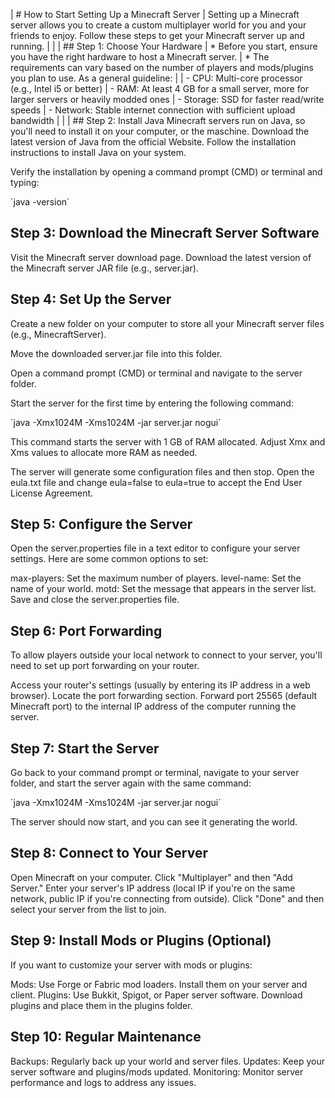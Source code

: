 | # How to Start Setting Up a Minecraft Server
| Setting up a Minecraft server allows you to create a custom multiplayer world for you and your friends to enjoy. Follow these steps to get your Minecraft server up and running.
|
|
| ## Step 1: Choose Your Hardware
| * Before you start, ensure you have the right hardware to host a Minecraft server.
| * The requirements can vary based on the number of players and mods/plugins you plan to use. As a general guideline:
|
| - CPU: Multi-core processor (e.g., Intel i5 or better)
| - RAM: At least 4 GB for a small server, more for larger servers or heavily modded ones
| - Storage: SSD for faster read/write speeds
| - Network: Stable internet connection with sufficient upload bandwidth
|
|
| ## Step 2: Install Java
Minecraft servers run on Java, so you'll need to install it on your computer, or the maschine.
Download the latest version of Java from the official Website.
Follow the installation instructions to install Java on your system.

Verify the installation by opening a command prompt (CMD) or terminal and typing:

´java -version´


## Step 3: Download the Minecraft Server Software
Visit the Minecraft server download page.
Download the latest version of the Minecraft server JAR file (e.g., server.jar).


## Step 4: Set Up the Server
Create a new folder on your computer to store all your Minecraft server files (e.g., MinecraftServer).

Move the downloaded server.jar file into this folder.

Open a command prompt (CMD) or terminal and navigate to the server folder.

Start the server for the first time by entering the following command:

´java -Xmx1024M -Xms1024M -jar server.jar nogui´

This command starts the server with 1 GB of RAM allocated. Adjust Xmx and Xms values to allocate more RAM as needed.

The server will generate some configuration files and then stop. Open the eula.txt file and change eula=false to eula=true to accept the End User License Agreement.


## Step 5: Configure the Server
Open the server.properties file in a text editor to configure your server settings. Here are some common options to set:

max-players: Set the maximum number of players.
level-name: Set the name of your world.
motd: Set the message that appears in the server list.
Save and close the server.properties file.


## Step 6: Port Forwarding
To allow players outside your local network to connect to your server, you'll need to set up port forwarding on your router.

Access your router's settings (usually by entering its IP address in a web browser).
Locate the port forwarding section.
Forward port 25565 (default Minecraft port) to the internal IP address of the computer running the server.


## Step 7: Start the Server
Go back to your command prompt or terminal, navigate to your server folder, and start the server again with the same command:

´java -Xmx1024M -Xms1024M -jar server.jar nogui´

The server should now start, and you can see it generating the world.


## Step 8: Connect to Your Server
Open Minecraft on your computer.
Click "Multiplayer" and then "Add Server."
Enter your server's IP address (local IP if you're on the same network, public IP if you're connecting from outside).
Click "Done" and then select your server from the list to join.


## Step 9: Install Mods or Plugins (Optional)
If you want to customize your server with mods or plugins:

Mods: Use Forge or Fabric mod loaders. Install them on your server and client.
Plugins: Use Bukkit, Spigot, or Paper server software. Download plugins and place them in the plugins folder.


## Step 10: Regular Maintenance
Backups: Regularly back up your world and server files.
Updates: Keep your server software and plugins/mods updated.
Monitoring: Monitor server performance and logs to address any issues.
